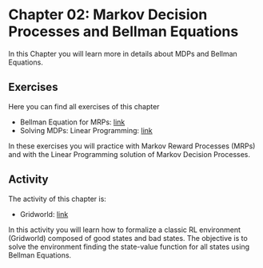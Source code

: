 # Chapter 02: Markov Decision Processes and Bellman Equations

In this Chapter you will learn more in details about MDPs and Bellman Equations. 

## Exercises

Here you can find all exercises of this chapter

- Bellman Equation for MRPs: [link](Exercise02_01/Exercise02_01.ipynb)
- Solving MDPs: Linear Programming: [link](Exercise02_02/Exercise02_02.ipynb)

In these exercises you will practice with Markov Reward Processes (MRPs) and with the Linear Programming solution of Markov Decision Processes.

## Activity

The activity of this chapter is:

- Gridworld: [link](Activity02_01/Activity02_01.ipynb)

In this activity you will learn how to formalize a classic RL environment (Gridworld) composed of good states and bad states. The objective is to solve the environment finding the state-value function for all states using Bellman Equations.
